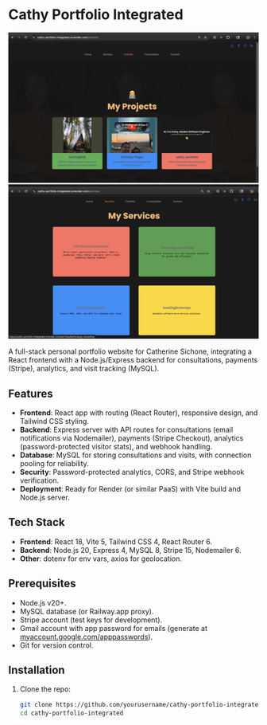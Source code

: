 # Cathy Portfolio Integrated

![Project Banner Image](https://github.com/Cathy-45/cathy-portfolio-integrated/blob/9710ad8aa10e850ef6a0507642b163db78cd9f08/Image%20Projects.jpg)
![Project Banner](https://github.com/Cathy-45/cathy-portfolio-integrated/blob/9710ad8aa10e850ef6a0507642b163db78cd9f08/Services.jpg)

A full-stack personal portfolio website for Catherine Sichone, integrating a React frontend with a Node.js/Express backend for consultations, payments (Stripe), analytics, and visit tracking (MySQL).

## Features
- **Frontend**: React app with routing (React Router), responsive design, and Tailwind CSS styling.
- **Backend**: Express server with API routes for consultations (email notifications via Nodemailer), payments (Stripe Checkout), analytics (password-protected visitor stats), and webhook handling.
- **Database**: MySQL for storing consultations and visits, with connection pooling for reliability.
- **Security**: Password-protected analytics, CORS, and Stripe webhook verification.
- **Deployment**: Ready for Render (or similar PaaS) with Vite build and Node.js server.

## Tech Stack
- **Frontend**: React 18, Vite 5, Tailwind CSS 4, React Router 6.
- **Backend**: Node.js 20, Express 4, MySQL 8, Stripe 15, Nodemailer 6.
- **Other**: dotenv for env vars, axios for geolocation.

## Prerequisites
- Node.js v20+.
- MySQL database (or Railway.app proxy).
- Stripe account (test keys for development).
- Gmail account with app password for emails (generate at [myaccount.google.com/apppasswords](https://myaccount.google.com/apppasswords)).
- Git for version control.

## Installation
1. Clone the repo:
   ```bash
   git clone https://github.com/yourusername/cathy-portfolio-integrated.git
   cd cathy-portfolio-integrated
